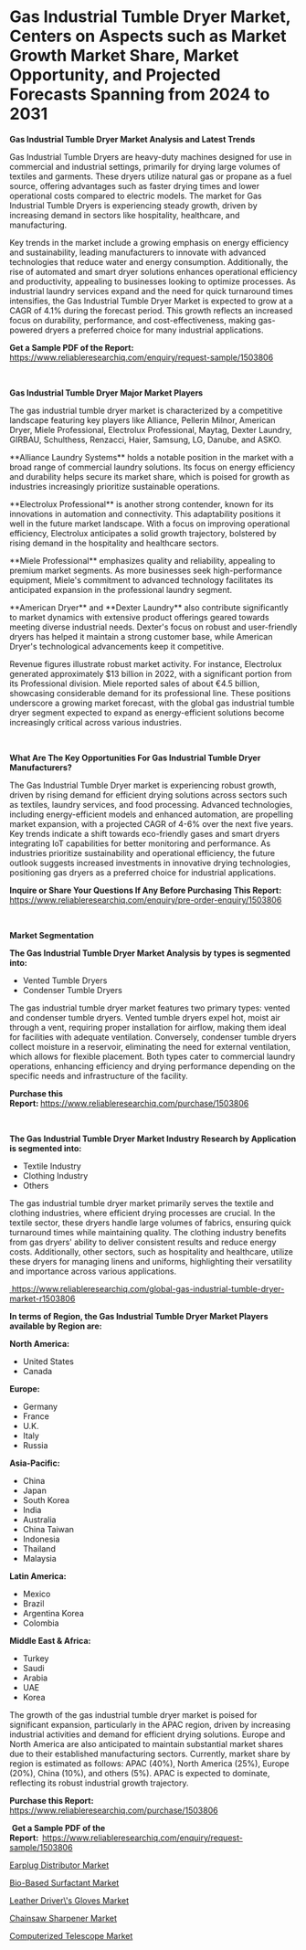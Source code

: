 <p><h1>Gas Industrial Tumble Dryer Market, Centers on Aspects such as Market Growth Market Share, Market Opportunity, and Projected Forecasts Spanning from 2024 to 2031</h1></p><p><strong>Gas Industrial Tumble Dryer Market Analysis and Latest Trends</strong></p>
<p><p>Gas Industrial Tumble Dryers are heavy-duty machines designed for use in commercial and industrial settings, primarily for drying large volumes of textiles and garments. These dryers utilize natural gas or propane as a fuel source, offering advantages such as faster drying times and lower operational costs compared to electric models. The market for Gas Industrial Tumble Dryers is experiencing steady growth, driven by increasing demand in sectors like hospitality, healthcare, and manufacturing.</p><p>Key trends in the market include a growing emphasis on energy efficiency and sustainability, leading manufacturers to innovate with advanced technologies that reduce water and energy consumption. Additionally, the rise of automated and smart dryer solutions enhances operational efficiency and productivity, appealing to businesses looking to optimize processes. As industrial laundry services expand and the need for quick turnaround times intensifies, the Gas Industrial Tumble Dryer Market is expected to grow at a CAGR of 4.1% during the forecast period. This growth reflects an increased focus on durability, performance, and cost-effectiveness, making gas-powered dryers a preferred choice for many industrial applications.</p></p>
<p><strong>Get a Sample PDF of the Report:&nbsp;</strong> <a href="https://www.reliableresearchiq.com/enquiry/request-sample/1503806?utm_campaign=1087&utm_medium=2&utm_source=Github&utm_content=ia&utm_term=27092024&utm_id=gas-industrial-tumble-dryer">https://www.reliableresearchiq.com/enquiry/request-sample/1503806</a></p>
<p>&nbsp;</p>
<p><strong>Gas Industrial Tumble Dryer Major Market Players</strong></p>
<p><p>The gas industrial tumble dryer market is characterized by a competitive landscape featuring key players like Alliance, Pellerin Milnor, American Dryer, Miele Professional, Electrolux Professional, Maytag, Dexter Laundry, GIRBAU, Schulthess, Renzacci, Haier, Samsung, LG, Danube, and ASKO. </p><p>**Alliance Laundry Systems** holds a notable position in the market with a broad range of commercial laundry solutions. Its focus on energy efficiency and durability helps secure its market share, which is poised for growth as industries increasingly prioritize sustainable operations.</p><p>**Electrolux Professional** is another strong contender, known for its innovations in automation and connectivity. This adaptability positions it well in the future market landscape. With a focus on improving operational efficiency, Electrolux anticipates a solid growth trajectory, bolstered by rising demand in the hospitality and healthcare sectors.</p><p>**Miele Professional** emphasizes quality and reliability, appealing to premium market segments. As more businesses seek high-performance equipment, Miele's commitment to advanced technology facilitates its anticipated expansion in the professional laundry segment.</p><p>**American Dryer** and **Dexter Laundry** also contribute significantly to market dynamics with extensive product offerings geared towards meeting diverse industrial needs. Dexter's focus on robust and user-friendly dryers has helped it maintain a strong customer base, while American Dryer's technological advancements keep it competitive.</p><p>Revenue figures illustrate robust market activity. For instance, Electrolux generated approximately $13 billion in 2022, with a significant portion from its Professional division. Miele reported sales of about €4.5 billion, showcasing considerable demand for its professional line. These positions underscore a growing market forecast, with the global gas industrial tumble dryer segment expected to expand as energy-efficient solutions become increasingly critical across various industries.</p></p>
<p>&nbsp;</p>
<p><strong>What Are The Key Opportunities For Gas Industrial Tumble Dryer Manufacturers?</strong></p>
<p><p>The Gas Industrial Tumble Dryer market is experiencing robust growth, driven by rising demand for efficient drying solutions across sectors such as textiles, laundry services, and food processing. Advanced technologies, including energy-efficient models and enhanced automation, are propelling market expansion, with a projected CAGR of 4-6% over the next five years. Key trends indicate a shift towards eco-friendly gases and smart dryers integrating IoT capabilities for better monitoring and performance. As industries prioritize sustainability and operational efficiency, the future outlook suggests increased investments in innovative drying technologies, positioning gas dryers as a preferred choice for industrial applications.</p></p>
<p><strong>Inquire or Share Your Questions If Any Before Purchasing This Report:</strong> <a href="https://www.reliableresearchiq.com/enquiry/pre-order-enquiry/1503806?utm_campaign=1087&utm_medium=2&utm_source=Github&utm_content=ia&utm_term=27092024&utm_id=gas-industrial-tumble-dryer">https://www.reliableresearchiq.com/enquiry/pre-order-enquiry/1503806</a></p>
<p>&nbsp;</p>
<p><strong>Market Segmentation</strong></p>
<p><strong>The Gas Industrial Tumble Dryer Market Analysis by types is segmented into:</strong></p>
<p><ul><li>Vented Tumble Dryers</li><li>Condenser Tumble Dryers</li></ul></p>
<p><p>The gas industrial tumble dryer market features two primary types: vented and condenser tumble dryers. Vented tumble dryers expel hot, moist air through a vent, requiring proper installation for airflow, making them ideal for facilities with adequate ventilation. Conversely, condenser tumble dryers collect moisture in a reservoir, eliminating the need for external ventilation, which allows for flexible placement. Both types cater to commercial laundry operations, enhancing efficiency and drying performance depending on the specific needs and infrastructure of the facility.</p></p>
<p><strong>Purchase this Report:&nbsp;</strong><a href="https://www.reliableresearchiq.com/purchase/1503806?utm_campaign=1087&utm_medium=2&utm_source=Github&utm_content=ia&utm_term=27092024&utm_id=gas-industrial-tumble-dryer">https://www.reliableresearchiq.com/purchase/1503806</a></p>
<p>&nbsp;</p>
<p><strong>The Gas Industrial Tumble Dryer Market Industry Research by Application is segmented into:</strong></p>
<p><ul><li>Textile Industry</li><li>Clothing Industry</li><li>Others</li></ul></p>
<p><p>The gas industrial tumble dryer market primarily serves the textile and clothing industries, where efficient drying processes are crucial. In the textile sector, these dryers handle large volumes of fabrics, ensuring quick turnaround times while maintaining quality. The clothing industry benefits from gas dryers' ability to deliver consistent results and reduce energy costs. Additionally, other sectors, such as hospitality and healthcare, utilize these dryers for managing linens and uniforms, highlighting their versatility and importance across various applications.</p></p>
<p><a href="https://www.reliableresearchiq.com/global-gas-industrial-tumble-dryer-market-r1503806?utm_campaign=1087&utm_medium=2&utm_source=Github&utm_content=ia&utm_term=27092024&utm_id=gas-industrial-tumble-dryer">&nbsp;https://www.reliableresearchiq.com/global-gas-industrial-tumble-dryer-market-r1503806</a></p>
<p><strong>In terms of Region, the Gas Industrial Tumble Dryer Market Players available by Region are:</strong></p>
<p>
    <p> <strong> North America: </strong>
        <ul>
            <li>United States</li>
            <li>Canada</li>
        </ul>
        </p> 
    <p> <strong> Europe: </strong>
        <ul>
            <li>Germany</li>
            <li>France</li>
            <li>U.K.</li>
            <li>Italy</li>
            <li>Russia</li>
        </ul>
        </p> 
    <p> <strong> Asia-Pacific: </strong>
        <ul>
            <li>China</li>
            <li>Japan</li>
            <li>South Korea</li>
            <li>India</li>
            <li>Australia</li>
            <li>China Taiwan</li>
            <li>Indonesia</li>
            <li>Thailand</li>
            <li>Malaysia</li>
        </ul>
        </p> 
    <p> <strong> Latin America: </strong>
        <ul>
            <li>Mexico</li>
            <li>Brazil</li>
            <li>Argentina Korea</li>
            <li>Colombia</li>
        </ul>
        </p> 
    <p> <strong> Middle East & Africa: </strong>
        <ul>
            <li>Turkey</li>
            <li>Saudi</li>
            <li>Arabia</li>
            <li>UAE</li>
            <li>Korea</li>
        </ul>
    </p>
    </p>
<p><p>The growth of the gas industrial tumble dryer market is poised for significant expansion, particularly in the APAC region, driven by increasing industrial activities and demand for efficient drying solutions. Europe and North America are also anticipated to maintain substantial market shares due to their established manufacturing sectors. Currently, market share by region is estimated as follows: APAC (40%), North America (25%), Europe (20%), China (10%), and others (5%). APAC is expected to dominate, reflecting its robust industrial growth trajectory.</p></p>
<p><strong>Purchase this Report: </strong><a href="https://www.reliableresearchiq.com/purchase/1503806?utm_campaign=1087&utm_medium=2&utm_source=Github&utm_content=ia&utm_term=27092024&utm_id=gas-industrial-tumble-dryer">https://www.reliableresearchiq.com/purchase/1503806</a></p>
<p>&nbsp;<strong>Get a Sample PDF of the Report:&nbsp;&nbsp;</strong><a href="https://www.reliableresearchiq.com/enquiry/request-sample/1503806?utm_campaign=1087&utm_medium=2&utm_source=Github&utm_content=ia&utm_term=27092024&utm_id=gas-industrial-tumble-dryer">https://www.reliableresearchiq.com/enquiry/request-sample/1503806</a></p>
<p><strong></strong></p>
<p><p><a href="https://issuu.com/reportprime-2/docs/earplug-distributor-market-size-203_1ae3a5d2fac368?utm_campaign=1087&utm_medium=2&utm_source=Github&utm_content=ia&utm_term=27092024&utm_id=gas-industrial-tumble-dryer">Earplug Distributor Market</a></p><p><a href="https://github.com/MCGEE-CRANECaitlyn/Market-Research-Report-List-1/blob/main/bio-based-surfactant-market.md?utm_campaign=1087&utm_medium=2&utm_source=Github&utm_content=ia&utm_term=27092024&utm_id=gas-industrial-tumble-dryer">Bio-Based Surfactant Market</a></p><p><a href="https://issuu.com/reportprime-2/docs/leather-drivers-gloves-market-size-_1cc32d31bd3d48?utm_campaign=1087&utm_medium=2&utm_source=Github&utm_content=ia&utm_term=27092024&utm_id=gas-industrial-tumble-dryer">Leather Driver\'s Gloves Market</a></p><p><a href="https://www.linkedin.com/pulse/chainsaw-sharpener-industry-sector-new-technologies-market-impact-dx1fe?trackingId=ykLz5DnJSL6SPWzD7D9sqA%3D%3D&utm_campaign=1087&utm_medium=2&utm_source=Github&utm_content=ia&utm_term=27092024&utm_id=gas-industrial-tumble-dryer">Chainsaw Sharpener Market</a></p><p><a href="https://www.linkedin.com/pulse/global-computerized-telescope-industry-analysis-report-market-tsone?trackingId=NKRS5RGHQ2q6nhHR3bl8xQ%3D%3D&utm_campaign=1087&utm_medium=2&utm_source=Github&utm_content=ia&utm_term=27092024&utm_id=gas-industrial-tumble-dryer">Computerized Telescope Market</a></p></p>